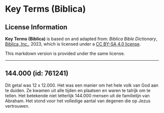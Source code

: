 # Key Terms (Biblica)

## License Information

**Key Terms (Biblica)** is based on and adapted from: _Biblica Bible Dictionary_, [Biblica, Inc.](https://www.biblica.com/), 2023, which is licensed under a [CC BY-SA 4.0 license](https://creativecommons.org/licenses/by-sa/4.0/legalcode.en).

This markdown version is provided under the same license.



--------------------------------

## 144.000 (id: 761241)

Dit getal was 12 x 12\.000\. Het was een manier om het hele volk van God aan te duiden. Ze kwamen uit alle tijden en plaatsen en waren te talrijk om te tellen. Het betekende niet letterlijk 144\.000 mensen uit de familielijn van Abraham. Het stond voor het volledige aantal van degenen die op Jezus vertrouwen.


